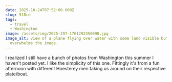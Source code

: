 ```yaml
---
date: 2025-10-24T07:52:00.000Z
slug: 518cd
tags:
  - travel
  - Washington
image: /assets/img/2025-297-1761292350090.jpg
image_alt: view of a plane flying over water with some land visible but blue
  overwhelms the image.
---
```


I realized I still have a bunch of photos from Washington this summer I haven't posted yet. I like the simplicity of this one. Fittingly it's from a fun afternoon with different Hoesterey men taking us around on their respective plate/boat.

